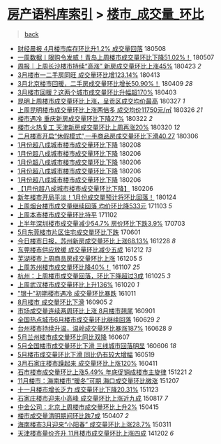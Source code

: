 [房产语料库索引](../../README.md)  > [楼市_成交量_环比](楼市_成交量_环比.md)
====
> [back](../README.md)

- [财经晨报 4月楼市库存环比升1.2% 成交量回落](http://jkwz.applinzi.com/ittc/7100671429555258385.html#%E8%B4%A2%E7%BB%8F%E6%99%A8%E6%8A%A5+4%E6%9C%88%E6%A5%BC%E5%B8%82%E5%BA%93%E5%AD%98%E7%8E%AF%E6%AF%94%E5%8D%871.2%25+%E6%88%90%E4%BA%A4%E9%87%8F%E5%9B%9E%E8%90%BD) 180508  
- [一周数据丨限购令发威！青岛上周楼市成交量环比下降51.02%！](http://jkwz.applinzi.com/ittc/7100441326766261254.html#%E4%B8%80%E5%91%A8%E6%95%B0%E6%8D%AE%E4%B8%A8%E9%99%90%E8%B4%AD%E4%BB%A4%E5%8F%91%E5%A8%81%EF%BC%81%E9%9D%92%E5%B2%9B%E4%B8%8A%E5%91%A8%E6%A5%BC%E5%B8%82%E6%88%90%E4%BA%A4%E9%87%8F%E7%8E%AF%E6%AF%94%E4%B8%8B%E9%99%8D51.02%25%EF%BC%81) 180507  
- [周报｜上周长沙楼市持续“高涨” 新房成交量环比上涨45%](http://jkwz.applinzi.com/ittc/7095207574695838731.html#%E5%91%A8%E6%8A%A5%EF%BD%9C%E4%B8%8A%E5%91%A8%E9%95%BF%E6%B2%99%E6%A5%BC%E5%B8%82%E6%8C%81%E7%BB%AD%E2%80%9C%E9%AB%98%E6%B6%A8%E2%80%9D+%E6%96%B0%E6%88%BF%E6%88%90%E4%BA%A4%E9%87%8F%E7%8E%AF%E6%AF%94%E4%B8%8A%E6%B6%A845%25) 180423 *2* 
- [3月楼市一二手房同旺 成交量环比增123.14%](http://jkwz.applinzi.com/ittc/7091396254347297808.html#3%E6%9C%88%E6%A5%BC%E5%B8%82%E4%B8%80%E4%BA%8C%E6%89%8B%E6%88%BF%E5%90%8C%E6%97%BA+%E6%88%90%E4%BA%A4%E9%87%8F%E7%8E%AF%E6%AF%94%E5%A2%9E123.14%25) 180413  
- [3月北京楼市回暖，二手房成交量环比增长50.90%！](http://jkwz.applinzi.com/ittc/7089903581924951051.html#3%E6%9C%88%E5%8C%97%E4%BA%AC%E6%A5%BC%E5%B8%82%E5%9B%9E%E6%9A%96%EF%BC%8C%E4%BA%8C%E6%89%8B%E6%88%BF%E6%88%90%E4%BA%A4%E9%87%8F%E7%8E%AF%E6%AF%94%E5%A2%9E%E9%95%BF50.90%25%EF%BC%81) 180409 *28* 
- [3月楼市回暖？这两个城市成交量环比升幅超170%](http://jkwz.applinzi.com/ittc/7087803895177020433.html#3%E6%9C%88%E6%A5%BC%E5%B8%82%E5%9B%9E%E6%9A%96%EF%BC%9F%E8%BF%99%E4%B8%A4%E4%B8%AA%E5%9F%8E%E5%B8%82%E6%88%90%E4%BA%A4%E9%87%8F%E7%8E%AF%E6%AF%94%E5%8D%87%E5%B9%85%E8%B6%85170%25) 180403  
- [昆明上周楼市成交量环比上涨，呈贡区成交均价最高](http://jkwz.applinzi.com/ittc/7085065747296683024.html#%E6%98%86%E6%98%8E%E4%B8%8A%E5%91%A8%E6%A5%BC%E5%B8%82%E6%88%90%E4%BA%A4%E9%87%8F%E7%8E%AF%E6%AF%94%E4%B8%8A%E6%B6%A8%EF%BC%8C%E5%91%88%E8%B4%A1%E5%8C%BA%E6%88%90%E4%BA%A4%E5%9D%87%E4%BB%B7%E6%9C%80%E9%AB%98) 180327 *1* 
- [上周昆明楼市成交量环比上涨两倍多 成交均价11750元/㎡](http://jkwz.applinzi.com/ittc/7084830808722637841.html#%E4%B8%8A%E5%91%A8%E6%98%86%E6%98%8E%E6%A5%BC%E5%B8%82%E6%88%90%E4%BA%A4%E9%87%8F%E7%8E%AF%E6%AF%94%E4%B8%8A%E6%B6%A8%E4%B8%A4%E5%80%8D%E5%A4%9A+%E6%88%90%E4%BA%A4%E5%9D%87%E4%BB%B711750%E5%85%83%2F%E3%8E%A1) 180326 *21* 
- [楼市遇冷 重庆新房成交量环比下降27%](http://jkwz.applinzi.com/ittc/7083238291556271114.html#%E6%A5%BC%E5%B8%82%E9%81%87%E5%86%B7+%E9%87%8D%E5%BA%86%E6%96%B0%E6%88%BF%E6%88%90%E4%BA%A4%E9%87%8F%E7%8E%AF%E6%AF%94%E4%B8%8B%E9%99%8D27%25) 180322 *2* 
- [楼市火热复工 天津新房成交量环比上周再涨20%](http://jkwz.applinzi.com/ittc/7082506842716767249.html#%E6%A5%BC%E5%B8%82%E7%81%AB%E7%83%AD%E5%A4%8D%E5%B7%A5+%E5%A4%A9%E6%B4%A5%E6%96%B0%E6%88%BF%E6%88%90%E4%BA%A4%E9%87%8F%E7%8E%AF%E6%AF%94%E4%B8%8A%E5%91%A8%E5%86%8D%E6%B6%A820%25) 180320 *12* 
- [二月楼市开启“休假模式”,一手商品房成交量环比下滑40.27](http://jkwz.applinzi.com/ittc/7077421493699216390.html#%E4%BA%8C%E6%9C%88%E6%A5%BC%E5%B8%82%E5%BC%80%E5%90%AF%E2%80%9C%E4%BC%91%E5%81%87%E6%A8%A1%E5%BC%8F%E2%80%9D%2C%E4%B8%80%E6%89%8B%E5%95%86%E5%93%81%E6%88%BF%E6%88%90%E4%BA%A4%E9%87%8F%E7%8E%AF%E6%AF%94%E4%B8%8B%E6%BB%9140.27) 180306  
- [1月份超八成城市楼市成交量环比下降](http://jkwz.applinzi.com/ittc/7067751543090988049.html#1%E6%9C%88%E4%BB%BD%E8%B6%85%E5%85%AB%E6%88%90%E5%9F%8E%E5%B8%82%E6%A5%BC%E5%B8%82%E6%88%90%E4%BA%A4%E9%87%8F%E7%8E%AF%E6%AF%94%E4%B8%8B%E9%99%8D) 180208  
- [1月份超八成城市楼市成交量环比下降](http://jkwz.applinzi.com/ittc/7066903074939864080.html#1%E6%9C%88%E4%BB%BD%E8%B6%85%E5%85%AB%E6%88%90%E5%9F%8E%E5%B8%82%E6%A5%BC%E5%B8%82%E6%88%90%E4%BA%A4%E9%87%8F%E7%8E%AF%E6%AF%94%E4%B8%8B%E9%99%8D) 180206  
- [1月份超八成城市楼市成交量环比下降](http://jkwz.applinzi.com/ittc/7066895504099509254.html#1%E6%9C%88%E4%BB%BD%E8%B6%85%E5%85%AB%E6%88%90%E5%9F%8E%E5%B8%82%E6%A5%BC%E5%B8%82%E6%88%90%E4%BA%A4%E9%87%8F%E7%8E%AF%E6%AF%94%E4%B8%8B%E9%99%8D) 180206  
- [1月份超八成城市楼市成交量环比下降](http://jkwz.applinzi.com/ittc/7066882659832038407.html#1%E6%9C%88%E4%BB%BD%E8%B6%85%E5%85%AB%E6%88%90%E5%9F%8E%E5%B8%82%E6%A5%BC%E5%B8%82%E6%88%90%E4%BA%A4%E9%87%8F%E7%8E%AF%E6%AF%94%E4%B8%8B%E9%99%8D) 180206  
- [1月份超八成城市楼市成交量环比下降](http://jkwz.applinzi.com/ittc/7066874466141733899.html#1%E6%9C%88%E4%BB%BD%E8%B6%85%E5%85%AB%E6%88%90%E5%9F%8E%E5%B8%82%E6%A5%BC%E5%B8%82%E6%88%90%E4%BA%A4%E9%87%8F%E7%8E%AF%E6%AF%94%E4%B8%8B%E9%99%8D) 180206  
- [【1月份超八成城市楼市成交量环比下降】](http://jkwz.applinzi.com/ittc/7066763084402525194.html#%E3%80%901%E6%9C%88%E4%BB%BD%E8%B6%85%E5%85%AB%E6%88%90%E5%9F%8E%E5%B8%82%E6%A5%BC%E5%B8%82%E6%88%90%E4%BA%A4%E9%87%8F%E7%8E%AF%E6%AF%94%E4%B8%8B%E9%99%8D%E3%80%91) 180206  
- [新年楼市开局平淡！1月份成交量预计将环比回落！](http://jkwz.applinzi.com/ittc/7062115883973870602.html#%E6%96%B0%E5%B9%B4%E6%A5%BC%E5%B8%82%E5%BC%80%E5%B1%80%E5%B9%B3%E6%B7%A1%EF%BC%811%E6%9C%88%E4%BB%BD%E6%88%90%E4%BA%A4%E9%87%8F%E9%A2%84%E8%AE%A1%E5%B0%86%E7%8E%AF%E6%AF%94%E5%9B%9E%E8%90%BD%EF%BC%81) 180124  
- [上周烟台楼市成交量继续回落 均价环比降533元](http://jkwz.applinzi.com/ittc/7031647699311526929.html#%E4%B8%8A%E5%91%A8%E7%83%9F%E5%8F%B0%E6%A5%BC%E5%B8%82%E6%88%90%E4%BA%A4%E9%87%8F%E7%BB%A7%E7%BB%AD%E5%9B%9E%E8%90%BD+%E5%9D%87%E4%BB%B7%E7%8E%AF%E6%AF%94%E9%99%8D533%E5%85%83) 171103 *5* 
- [上周本市楼市成交量环比持平](http://jkwz.applinzi.com/ittc/7031126635468817424.html#%E4%B8%8A%E5%91%A8%E6%9C%AC%E5%B8%82%E6%A5%BC%E5%B8%82%E6%88%90%E4%BA%A4%E9%87%8F%E7%8E%AF%E6%AF%94%E6%8C%81%E5%B9%B3) 171102  
- [上半年深圳楼市成交量减少54.7% 房价环比下跌3.9%](http://jkwz.applinzi.com/ittc/6986083089397580805.html#%E4%B8%8A%E5%8D%8A%E5%B9%B4%E6%B7%B1%E5%9C%B3%E6%A5%BC%E5%B8%82%E6%88%90%E4%BA%A4%E9%87%8F%E5%87%8F%E5%B0%9154.7%25+%E6%88%BF%E4%BB%B7%E7%8E%AF%E6%AF%94%E4%B8%8B%E8%B7%8C3.9%25) 170703  
- [5月东莞楼市片区住宅成交量环比下跌](http://jkwz.applinzi.com/ittc/6974152150975251460.html#5%E6%9C%88%E4%B8%9C%E8%8E%9E%E6%A5%BC%E5%B8%82%E7%89%87%E5%8C%BA%E4%BD%8F%E5%AE%85%E6%88%90%E4%BA%A4%E9%87%8F%E7%8E%AF%E6%AF%94%E4%B8%8B%E8%B7%8C) 170601  
- [今日楼市日报，苏州新房成交量环比上涨68.13%](http://jkwz.applinzi.com/ittc/6916741467837301764.html#%E4%BB%8A%E6%97%A5%E6%A5%BC%E5%B8%82%E6%97%A5%E6%8A%A5%EF%BC%8C%E8%8B%8F%E5%B7%9E%E6%96%B0%E6%88%BF%E6%88%90%E4%BA%A4%E9%87%8F%E7%8E%AF%E6%AF%94%E4%B8%8A%E6%B6%A868.13%25) 161228 *8* 
- [东莞楼市供应放缓 成交量环比减少五成](http://jkwz.applinzi.com/ittc/6910662596587160581.html#%E4%B8%9C%E8%8E%9E%E6%A5%BC%E5%B8%82%E4%BE%9B%E5%BA%94%E6%94%BE%E7%BC%93+%E6%88%90%E4%BA%A4%E9%87%8F%E7%8E%AF%E6%AF%94%E5%87%8F%E5%B0%91%E4%BA%94%E6%88%90) 161212 *13* 
- [芜湖楼市上周商品房成交量环比上涨](http://jkwz.applinzi.com/ittc/6908189877723464709.html#%E8%8A%9C%E6%B9%96%E6%A5%BC%E5%B8%82%E4%B8%8A%E5%91%A8%E5%95%86%E5%93%81%E6%88%BF%E6%88%90%E4%BA%A4%E9%87%8F%E7%8E%AF%E6%AF%94%E4%B8%8A%E6%B6%A8) 161205 *5* 
- [上周苏州楼市成交量环比降40%！](http://jkwz.applinzi.com/ittc/6897889369758630917.html#%E4%B8%8A%E5%91%A8%E8%8B%8F%E5%B7%9E%E6%A5%BC%E5%B8%82%E6%88%90%E4%BA%A4%E9%87%8F%E7%8E%AF%E6%AF%94%E9%99%8D40%25%EF%BC%81) 161107 *25* 
- [杭州：上周楼市成交量回落，环比下降超过3成](http://jkwz.applinzi.com/ittc/6892993799445283845.html#%E6%9D%AD%E5%B7%9E%EF%BC%9A%E4%B8%8A%E5%91%A8%E6%A5%BC%E5%B8%82%E6%88%90%E4%BA%A4%E9%87%8F%E5%9B%9E%E8%90%BD%EF%BC%8C%E7%8E%AF%E6%AF%94%E4%B8%8B%E9%99%8D%E8%B6%85%E8%BF%873%E6%88%90) 161025 *3* 
- [上周武汉楼市成交量环比上升136%](http://jkwz.applinzi.com/ittc/6890982752895108101.html#%E4%B8%8A%E5%91%A8%E6%AD%A6%E6%B1%89%E6%A5%BC%E5%B8%82%E6%88%90%E4%BA%A4%E9%87%8F%E7%8E%AF%E6%AF%94%E4%B8%8A%E5%8D%87136%25) 161020 *1* 
- [&quot;银十&quot;初期楼市遇冷 成交量环比暴跌](http://jkwz.applinzi.com/ittc/6887691953088496644.html#%26quot%3B%E9%93%B6%E5%8D%81%26quot%3B%E5%88%9D%E6%9C%9F%E6%A5%BC%E5%B8%82%E9%81%87%E5%86%B7+%E6%88%90%E4%BA%A4%E9%87%8F%E7%8E%AF%E6%AF%94%E6%9A%B4%E8%B7%8C) 161011  
- [8月楼市 成交量环比下滑](http://jkwz.applinzi.com/ittc/6874327478780298244.html#8%E6%9C%88%E6%A5%BC%E5%B8%82+%E6%88%90%E4%BA%A4%E9%87%8F%E7%8E%AF%E6%AF%94%E4%B8%8B%E6%BB%91) 160905 *2* 
- [市场成交量连续两周环比上涨 8月楼市翘尾](http://jkwz.applinzi.com/ittc/6872699702700672004.html#%E5%B8%82%E5%9C%BA%E6%88%90%E4%BA%A4%E9%87%8F%E8%BF%9E%E7%BB%AD%E4%B8%A4%E5%91%A8%E7%8E%AF%E6%AF%94%E4%B8%8A%E6%B6%A8+8%E6%9C%88%E6%A5%BC%E5%B8%82%E7%BF%98%E5%B0%BE) 160901  
- [全国热点城市6月楼市成交量环比继续回落](http://jkwz.applinzi.com/ittc/6849181097627485188.html#%E5%85%A8%E5%9B%BD%E7%83%AD%E7%82%B9%E5%9F%8E%E5%B8%826%E6%9C%88%E6%A5%BC%E5%B8%82%E6%88%90%E4%BA%A4%E9%87%8F%E7%8E%AF%E6%AF%94%E7%BB%A7%E7%BB%AD%E5%9B%9E%E8%90%BD) 160629 *2* 
- [台州楼市持续升温，温岭成交量环比暴涨187%](http://jkwz.applinzi.com/ittc/6848690128733864964.html#%E5%8F%B0%E5%B7%9E%E6%A5%BC%E5%B8%82%E6%8C%81%E7%BB%AD%E5%8D%87%E6%B8%A9%EF%BC%8C%E6%B8%A9%E5%B2%AD%E6%88%90%E4%BA%A4%E9%87%8F%E7%8E%AF%E6%AF%94%E6%9A%B4%E6%B6%A8187%25) 160628 *9* 
- [5月兰州楼市成交量环比同比双降](http://jkwz.applinzi.com/ittc/6840903397674615812.html#5%E6%9C%88%E5%85%B0%E5%B7%9E%E6%A5%BC%E5%B8%82%E6%88%90%E4%BA%A4%E9%87%8F%E7%8E%AF%E6%AF%94%E5%90%8C%E6%AF%94%E5%8F%8C%E9%99%8D) 160607  
- [5月全国楼市成交量环比下滑 三线城市回落明显](http://jkwz.applinzi.com/ittc/6840662631891076100.html#5%E6%9C%88%E5%85%A8%E5%9B%BD%E6%A5%BC%E5%B8%82%E6%88%90%E4%BA%A4%E9%87%8F%E7%8E%AF%E6%AF%94%E4%B8%8B%E6%BB%91+%E4%B8%89%E7%BA%BF%E5%9F%8E%E5%B8%82%E5%9B%9E%E8%90%BD%E6%98%8E%E6%98%BE) 160606 *18* 
- [5月楼市成交量环比下滑 同比仍有较大增幅](http://jkwz.applinzi.com/ittc/6833848587888624644.html#5%E6%9C%88%E6%A5%BC%E5%B8%82%E6%88%90%E4%BA%A4%E9%87%8F%E7%8E%AF%E6%AF%94%E4%B8%8B%E6%BB%91+%E5%90%8C%E6%AF%94%E4%BB%8D%E6%9C%89%E8%BE%83%E5%A4%A7%E5%A2%9E%E5%B9%85) 160519  
- [3月石家庄楼市躁起来 成交量环比上涨120%](http://jkwz.applinzi.com/ittc/6819141354512712709.html#3%E6%9C%88%E7%9F%B3%E5%AE%B6%E5%BA%84%E6%A5%BC%E5%B8%82%E8%BA%81%E8%B5%B7%E6%9D%A5+%E6%88%90%E4%BA%A4%E9%87%8F%E7%8E%AF%E6%AF%94%E4%B8%8A%E6%B6%A8120%25) 160411  
- [石市楼市成交量环比上涨5.49% 年底促销成楼市主旋律](http://jkwz.applinzi.com/ittc/6778208004965139461.html#%E7%9F%B3%E5%B8%82%E6%A5%BC%E5%B8%82%E6%88%90%E4%BA%A4%E9%87%8F%E7%8E%AF%E6%AF%94%E4%B8%8A%E6%B6%A85.49%25+%E5%B9%B4%E5%BA%95%E4%BF%83%E9%94%80%E6%88%90%E6%A5%BC%E5%B8%82%E4%B8%BB%E6%97%8B%E5%BE%8B) 151221 *2* 
- [11月楼市：海南楼市“暖冬”可期 海口成交量环比微涨](http://jkwz.applinzi.com/ittc/6772488315848885252.html#11%E6%9C%88%E6%A5%BC%E5%B8%82%EF%BC%9A%E6%B5%B7%E5%8D%97%E6%A5%BC%E5%B8%82%E2%80%9C%E6%9A%96%E5%86%AC%E2%80%9D%E5%8F%AF%E6%9C%9F+%E6%B5%B7%E5%8F%A3%E6%88%90%E4%BA%A4%E9%87%8F%E7%8E%AF%E6%AF%94%E5%BE%AE%E6%B6%A8) 151207  
- [十一月楼市增长乏力 成交量环比下降20.31%](http://jkwz.applinzi.com/ittc/6767827937068057604.html#%E5%8D%81%E4%B8%80%E6%9C%88%E6%A5%BC%E5%B8%82%E5%A2%9E%E9%95%BF%E4%B9%8F%E5%8A%9B+%E6%88%90%E4%BA%A4%E9%87%8F%E7%8E%AF%E6%AF%94%E4%B8%8B%E9%99%8D20.31%25) 151123  
- [石家庄楼市迎来小高峰 成交量环比上涨近九成](http://jkwz.applinzi.com/ittc/547650615726776962.html#%E7%9F%B3%E5%AE%B6%E5%BA%84%E6%A5%BC%E5%B8%82%E8%BF%8E%E6%9D%A5%E5%B0%8F%E9%AB%98%E5%B3%B0+%E6%88%90%E4%BA%A4%E9%87%8F%E7%8E%AF%E6%AF%94%E4%B8%8A%E6%B6%A8%E8%BF%91%E4%B9%9D%E6%88%90) 150817 *7* 
- [中金公司：北京上周楼市成交量环比上升2%](http://jkwz.applinzi.com/ittc/547650611400986564.html#%E4%B8%AD%E9%87%91%E5%85%AC%E5%8F%B8%EF%BC%9A%E5%8C%97%E4%BA%AC%E4%B8%8A%E5%91%A8%E6%A5%BC%E5%B8%82%E6%88%90%E4%BA%A4%E9%87%8F%E7%8E%AF%E6%AF%94%E4%B8%8A%E5%8D%872%25) 150415  
- [楼市成交量清明期间环比跌7成](http://jkwz.applinzi.com/ittc/547650611404908037.html#%E6%A5%BC%E5%B8%82%E6%88%90%E4%BA%A4%E9%87%8F%E6%B8%85%E6%98%8E%E6%9C%9F%E9%97%B4%E7%8E%AF%E6%AF%94%E8%B7%8C7%E6%88%90) 150407 *2* 
- [海南楼市3月迎来“小阳春” 成交量环比上涨28.7%](http://jkwz.applinzi.com/ittc/547650611396917529.html#%E6%B5%B7%E5%8D%97%E6%A5%BC%E5%B8%823%E6%9C%88%E8%BF%8E%E6%9D%A5%E2%80%9C%E5%B0%8F%E9%98%B3%E6%98%A5%E2%80%9D+%E6%88%90%E4%BA%A4%E9%87%8F%E7%8E%AF%E6%AF%94%E4%B8%8A%E6%B6%A828.7%25) 150311  
- [天津楼市量价齐升 11月楼市成交量环比上涨四成](http://jkwz.applinzi.com/ittc/547650611382227202.html#%E5%A4%A9%E6%B4%A5%E6%A5%BC%E5%B8%82%E9%87%8F%E4%BB%B7%E9%BD%90%E5%8D%87+11%E6%9C%88%E6%A5%BC%E5%B8%82%E6%88%90%E4%BA%A4%E9%87%8F%E7%8E%AF%E6%AF%94%E4%B8%8A%E6%B6%A8%E5%9B%9B%E6%88%90) 141202 *6* 
